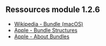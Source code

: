 ## Ressources module 1.2.6

* <a href="https://en.wikipedia.org/wiki/Bundle_(macOS)">Wikipedia - Bundle (macOS)</a>
* <a href="https://developer.apple.com/go/?id=bundle-structure">Apple - Bundle Structures</a>
* <a href="https://developer.apple.com/library/archive/documentation/CoreFoundation/Conceptual/CFBundles/AboutBundles/AboutBundles.html">Apple - About Bundles</a>